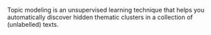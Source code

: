 Topic modeling is an unsupervised learning technique that helps you automatically discover hidden thematic clusters in a collection of (unlabelled) texts.
